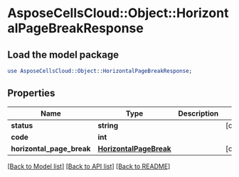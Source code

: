# AsposeCellsCloud::Object::HorizontalPageBreakResponse

## Load the model package
```perl
use AsposeCellsCloud::Object::HorizontalPageBreakResponse;
```

## Properties
Name | Type | Description | Notes
------------ | ------------- | ------------- | -------------
**status** | **string** |  | [optional] 
**code** | **int** |  | 
**horizontal_page_break** | [**HorizontalPageBreak**](HorizontalPageBreak.md) |  | [optional] 

[[Back to Model list]](../README.md#documentation-for-models) [[Back to API list]](../README.md#documentation-for-api-endpoints) [[Back to README]](../README.md)


